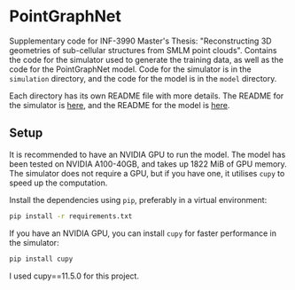# PointGraphNet
Supplementary code for INF-3990 Master's Thesis: "Reconstructing 3D geometries of sub-cellular structures from SMLM point clouds". Contains the code for the simulator used to generate the training data, as well as the code for the PointGraphNet model. Code for the simulator is in the `simulation` directory, and the code for the model is in the `model` directory.

Each directory has its own README file with more details. The README for the simulator is [here](simulation/README.md), and the README for the model is [here](model/README.md).

## Setup
It is recommended to have an NVIDIA GPU to run the model. The model has been tested on NVIDIA A100-40GB, and takes up 1822 MiB of GPU memory. The simulator does not require a GPU, but if you have one, it utilises `cupy` to speed up the computation.

Install the dependencies using `pip`, preferably in a virtual environment:
```bash
pip install -r requirements.txt
```
If you have an NVIDIA GPU, you can install `cupy` for faster performance in the simulator:
```bash
pip install cupy
```
I used cupy==11.5.0 for this project.


